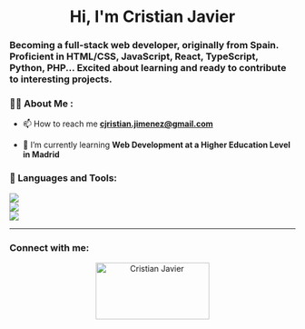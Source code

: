 <div id="header" align="center">
    <p align="center">
    <h1 align="center">Hi, I'm Cristian Javier</h1>
</p>
    <h3 align="left">Becoming a full-stack web developer, originally from Spain. Proficient in HTML/CSS, JavaScript, React, TypeScript, Python, PHP... Excited about learning and ready to contribute to interesting projects.</h3>
</div>


### 👨‍💻 About Me :

- 📫 How to reach me **cjristian.jimenez@gmail.com**


- 🌱 I’m currently learning **Web Development at a Higher Education Level in Madrid**

### 🔨 Languages and Tools:
<div align="left">
    <div>
        <img src="https://skillicons.dev/icons?i=react,tailwind,html,css,javascript,typescript,bootstrap"/><br>
        <img src="https://skillicons.dev/icons?i=php,python,nodejs,java,mysql,bash" /><br>
        <img src="https://skillicons.dev/icons?i=wordpress,linux,github,git" /><br>
    </div>
</div>

---

<h3 align="left">Connect with me:</h3>
<p align="center">
<a href="https://www.linkedin.com/in/cristian-javier-jimenez-004857272/" target="blank"><img align="center" src="https://raw.githubusercontent.com/rahuldkjain/github-profile-readme-generator/master/src/images/icons/Social/linked-in-alt.svg" alt="Cristian Javier" height="100" width="200" /></a>
</p>
